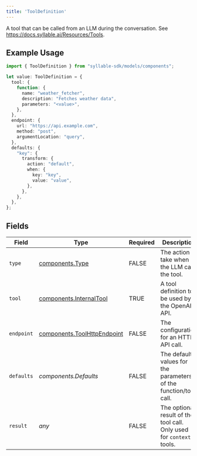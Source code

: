 ```yaml
---
title: 'ToolDefinition'
---
```


A tool that can be called from an LLM during the conversation. See https://docs.syllable.ai/Resources/Tools.

## Example Usage

```typescript
import { ToolDefinition } from "syllable-sdk/models/components";

let value: ToolDefinition = {
  tool: {
    function: {
      name: "weather_fetcher",
      description: "Fetches weather data",
      parameters: "<value>",
    },
  },
  endpoint: {
    url: "https://api.example.com",
    method: "post",
    argumentLocation: "query",
  },
  defaults: {
    "key": {
      transform: {
        action: "default",
        when: {
          key: "key",
          value: "value",
        },
      },
    },
  },
};
```

## Fields

| Field                                                                      | Type                                                                       | Required                                                                   | Description                                                                |
| -------------------------------------------------------------------------- | -------------------------------------------------------------------------- | -------------------------------------------------------------------------- | -------------------------------------------------------------------------- |
| `type`                                                                     | [components.Type](/sdk-docs/models/components/type)                         | FALSE                                                         | The action to take when the LLM calls the tool.                            |
| `tool`                                                                     | [components.InternalTool](/sdk-docs/models/components/internaltool)         | TRUE                                                         | A tool definition to be used by the OpenAI API.                            |
| `endpoint`                                                                 | [components.ToolHttpEndpoint](/sdk-docs/models/components/toolhttpendpoint) | FALSE                                                         | The configuration for an HTTP API call.                                    |
| `defaults`                                                                 | *components.Defaults*                                                      | FALSE                                                         | The default values for the parameters of the function/tool call.           |
| `result`                                                                   | *any*                                                                      | FALSE                                                         | The optional result of the tool call. Only used for `context` tools.       |